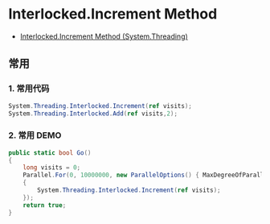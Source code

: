# Interlocked.Increment Method

- [Interlocked.Increment Method (System.Threading)](https://docs.microsoft.com/en-us/dotnet/api/system.threading.interlocked.increment?view=netframework-4.8)

## 常用

### 1. 常用代码

```c#
System.Threading.Interlocked.Increment(ref visits);
System.Threading.Interlocked.Add(ref visits,2);
```

### 2. 常用 DEMO

```c#
public static bool Go()
{
    long visits = 0;
    Parallel.For(0, 10000000, new ParallelOptions() { MaxDegreeOfParallelism = 5000 }, (i, loopState) =>
    {
        System.Threading.Interlocked.Increment(ref visits);
    });
    return true;
}
```
